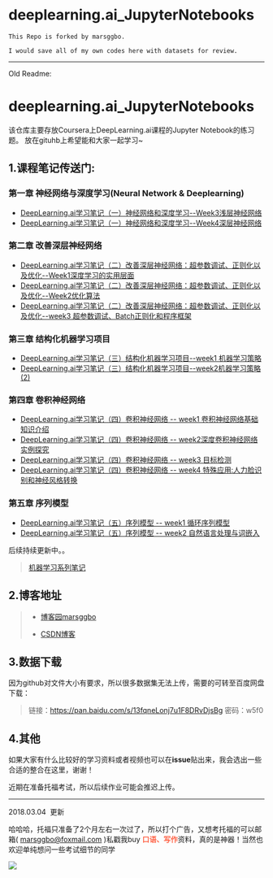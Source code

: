 # deeplearning.ai_JupyterNotebooks 

	This Repo is forked by marsggbo.

	I would save all of my own codes here with datasets for review.

---
Old Readme:

# deeplearning.ai_JupyterNotebooks

该仓库主要存放Coursera上DeepLearning.ai课程的Jupyter Notebook的练习题。
放在gituhb上希望能和大家一起学习~


## 1.课程笔记传送门:

### **第一章 神经网络与深度学习(Neural Network & Deeplearning)**
- [DeepLearning.ai学习笔记（一）神经网络和深度学习--Week3浅层神经网络](http://www.cnblogs.com/marsggbo/p/7453646.html)
- [DeepLearning.ai学习笔记（一）神经网络和深度学习--Week4深层神经网络](http://www.cnblogs.com/marsggbo/p/7466701.html)

### **第二章 改善深层神经网络**
- [DeepLearning.ai学习笔记（二）改善深层神经网络：超参数调试、正则化以及优化--Week1深度学习的实用层面](http://www.cnblogs.com/marsggbo/p/7501553.html#autoid-13-0-0)
- [DeepLearning.ai学习笔记（二）改善深层神经网络：超参数调试、正则化以及优化--Week2优化算法](http://www.cnblogs.com/marsggbo/p/7577362.html)
- [DeepLearning.ai学习笔记（二）改善深层神经网络：超参数调试、正则化以及优化--week3 超参数调试、Batch正则化和程序框架](http://www.cnblogs.com/marsggbo/p/7625565.html)

### **第三章 结构化机器学习项目**
- [DeepLearning.ai学习笔记（三）结构化机器学习项目--week1 机器学习策略](http://www.cnblogs.com/marsggbo/p/7681619.html)
- [DeepLearning.ai学习笔记（三）结构化机器学习项目--week2机器学习策略(2)](http://www.cnblogs.com/marsggbo/p/7740341.html)

### **第四章 卷积神经网络**

- [DeepLearning.ai学习笔记（四）卷积神经网络 -- week1 卷积神经网络基础知识介绍](http://www.cnblogs.com/marsggbo/p/8166487.html)
- [DeepLearning.ai学习笔记（四）卷积神经网络 -- week2深度卷积神经网络 实例探究](http://www.cnblogs.com/marsggbo/p/8282475.html)
- [DeepLearning.ai学习笔记（四）卷积神经网络 -- week3 目标检测](http://www.cnblogs.com/marsggbo/p/8305865.html)
- [DeepLearning.ai学习笔记（四）卷积神经网络 -- week4 特殊应用:人力脸识别和神经风格转换](http://www.cnblogs.com/marsggbo/p/8447559.html)

### **第五章 序列模型**
- [DeepLearning.ai学习笔记（五）序列模型 -- week1 循环序列模型](http://www.cnblogs.com/marsggbo/p/8485650.html)
- [DeepLearning.ai学习笔记（五）序列模型 -- week2 自然语言处理与词嵌入](http://www.cnblogs.com/marsggbo/p/8650103.html)


后续持续更新中。。

> [机器学习系列笔记](http://www.cnblogs.com/marsggbo/tag/%E6%9C%BA%E5%99%A8%E5%AD%A6%E4%B9%A0/)


## 2.博客地址

> - [博客园marsggbo](http://www.cnblogs.com/marsggbo)
>
> - [CSDN博客](http://blog.csdn.net/marsggbo)

## 3.数据下载

因为github对文件大小有要求，所以很多数据集无法上传，需要的可转至百度网盘下载：

> 链接：https://pan.baidu.com/s/13fqneLonj7u1F8DRvDjsBg 密码：w5f0

## 4.其他

如果大家有什么比较好的学习资料或者视频也可以在**issue**贴出来，我会选出一些合适的整合在这里，谢谢！

近期在准备托福考试，所以后续作业可能会推迟上传。


----------
2018.03.04  更新

哈哈哈，托福只准备了2个月左右一次过了，所以打个广告，又想考托福的可以邮箱( marsggbo@foxmail.com )私戳我buy <b style="color:tomato;">口语、写作</b>资料，真的是神器！当然也欢迎单纯想问一些考试细节的同学

![](http://opn1dyhml.bkt.clouddn.com/18-3-4/42079356.jpg)

